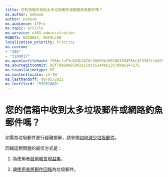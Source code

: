 ```yaml
---
title: 您的信箱中收到太多垃圾郵件或網路釣魚郵件嗎？
ms.author: pebaum
author: pebaum
ms.audience: ITPro
ms.topic: article
ms.service: o365-administration
ROBOTS: NOINDEX, NOFOLLOW
localization_priority: Priority
ms.custom:
- "595"
- "3100017"
ms.openlocfilehash: f98bcfa73c043b2426c38099bf80208165455bc823301fc0d296cc32200e539a
ms.sourcegitcommit: b5f7da89a650d2915dc652449623c78be6247175
ms.translationtype: HT
ms.contentlocale: zh-TW
ms.lasthandoff: 08/05/2021
ms.locfileid: "53951088"
---
```

# <a name="are-you-getting-too-much-spam-or-phish-in-your-mailbox"></a>您的信箱中收到太多垃圾郵件或網路釣魚郵件嗎？

如需為垃圾郵件進行疑難排解，請參閱[如何減少垃圾郵件](https://docs.microsoft.com/microsoft-365/security/office-365-security/anti-spam-protection)。
  
回報這類問題的最佳方式是：
  
1. 為使用者[啟用報告增益集](https://docs.microsoft.com/microsoft-365/security/office-365-security/enable-the-report-message-add-in)。

2. 讓[使用者將郵件回報](https://support.office.com/article/b5caa9f1-cdf3-4443-af8c-ff724ea719d2)為垃圾郵件。
